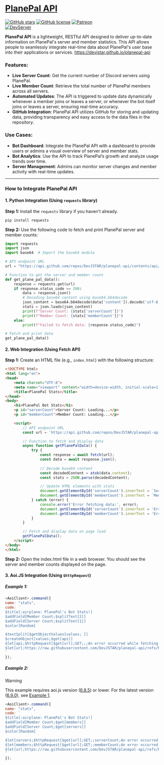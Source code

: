 # [PlanePal API](https://devjstar.github.io/planepal-api)
[![GitHub stars](https://img.shields.io/github/stars/devjstar/planepal-api.svg?style=social&label=Stars&style=flat)](https://github.com/devjstar/planepal-api/stargazers)
[![GitHub license](https://img.shields.io/github/license/devjstar/planepal-api.svg)](https://github.com/devjstar/planepal-api/blob/master/LICENSE)
[![Patreon](https://img.shields.io/badge/Donate-Patreon-orange.svg)](https://www.patreon.com/jstarsdev)
<br>
[![DevServer](https://discord.com/api/guilds/1153672454426861598/widget.png?style=shield)](https://discord.gg/GbvXQXHY6Q)

**PlanePal API** is a lightweight, RESTful API designed to deliver up-to-date information on PlanePal's server and member statistics. This API allows people to seamlessly integrate real-time data about PlanePal's user base into their applications or services. https://devjstar.github.io/planepal-api

### Features:
- **Live Server Count**: Get the current number of Discord servers using PlanePal.
- **Live Member Count**: Retrieve the total number of PlanePal members across all servers.
- **Automated Updates**: The API is triggered to update data dynamically whenever a member joins or leaves a server, or whenever the bot itself joins or leaves a server, ensuring real-time accuracy.
- **GitHub Integration**: PlanePal API utilizes GitHub for storing and updating data, providing transparency and easy access to the data files in the repository.

### Use Cases:
- **Bot Dashboard**: Integrate the PlanePal API with a dashboard to provide users or admins a visual overview of server and member stats.
- **Bot Analytics**: Use the API to track PlanePal’s growth and analyze usage trends over time.
- **Server Management**: Admins can monitor server changes and member activity with real-time updates.

---

### How to Integrate PlanePal API

#### 1. **Python Integration** (Using `requests` library)

**Step 1:** Install the `requests` library if you haven't already.
```python
pip install requests
```

**Step 2:** Use the following code to fetch and print PlanePal server and member counts:
```python
import requests
import json
import base64  # Import the base64 module

# API endpoint URL
url = "https://api.github.com/repos/DevJSTAR/planepal-api/contents/api/data.json"

# Function to get the server and member count
def get_plane_pal_data():
    response = requests.get(url)
    if response.status_code == 200:
        data = response.json()
        # Decoding base64 content using base64.b64decode
        json_content = base64.b64decode(data['content']).decode('utf-8')
        stats = json.loads(json_content)
        print(f"Server Count: {stats['serverCount']}")
        print(f"Member Count: {stats['memberCount']}")
    else:
        print(f"Failed to fetch data: {response.status_code}")

# Fetch and print data
get_plane_pal_data()
```
#### 2. Web Integration (Using Fetch API)

**Step 1:** Create an HTML file (e.g., `index.html`) with the following structure:
```html
<!DOCTYPE html>
<html lang="en">
<head>
    <meta charset="UTF-8">
    <meta name="viewport" content="width=device-width, initial-scale=1.0">
    <title>PlanePal Stats</title>
</head>
<body>
    <h1>PlanePal Bot Stats</h1>
    <p id="serverCount">Server Count: Loading...</p>
    <p id="memberCount">Member Count: Loading...</p>

    <script>
        // API endpoint URL
        const url = 'https://api.github.com/repos/DevJSTAR/planepal-api/contents/api/data.json';

        // Function to fetch and display data
        async function getPlanePalData() {
            try {
                const response = await fetch(url);
                const data = await response.json();
                
                // Decode base64 content
                const decodedContent = atob(data.content);
                const stats = JSON.parse(decodedContent);

                // Update HTML elements with stats
                document.getElementById('serverCount').innerText = `Server Count: ${stats.serverCount}`;
                document.getElementById('memberCount').innerText = `Member Count: ${stats.memberCount}`;
            } catch (error) {
                console.error('Error fetching data:', error);
                document.getElementById('serverCount').innerText = 'Error fetching server count';
                document.getElementById('memberCount').innerText = 'Error fetching member count';
            }
        }

        // Fetch and display data on page load
        getPlanePalData();
    </script>
</body>
</html>
```

**Step 2:** Open the index.html file in a web browser. You should see the server and member counts displayed on the page.

#### 3. Aoi.JS Integration (Using `$httpRequest`)

##### Example 1:
```javascript
<AoiClient>.command({
name: "stats",
code: `
$title[:airplane: PlanePal's Bot Stats!]
$addField[Member Count;$splitText[2]]
$addField[Server Count;$splitText[1]]
$color[Random]

$textSplit[$getObjectValues[values; ]]
$createObject[values;$get[api]]
$let[api;$httpRequest[$get[url];GET;;;An error occurred while fetching the content of PlanePal API!]]
$let[url;https://raw.githubusercontent.com/DevJSTAR/planepal-api/refs/heads/main/api/data.json]
`
});
```

##### Example 2:
> [!WARNING]
> This example requires aoi.js version ([6.8.5](https://github.com/aoijs/aoi.js/releases/tag/6.8.5)) or lower. For the latest version ([6.9.0](https://github.com/aoijs/aoi.js/releases/tag/6.9.0)), see [Example 1](https://github.com/DevJSTAR/planepal-api/edit/main/README.md#example-1).
```javascript
<AoiClient>.command({
name: "stats",
code: `
$title[:airplane: PlanePal's Bot Stats!]
$addField[Member Count;$get[members]]
$addField[Server Count;$get[servers]]
$color[Random]

$let[servers;$httpRequest[$get[url];GET;;serverCount;An error occurred while fetching the PlanePal Server Count!]]
$let[members;$httpRequest[$get[url];GET;;memberCount;An error occurred while fetching the PlanePal Member Count!]]
$let[url;https://raw.githubusercontent.com/DevJSTAR/planepal-api/refs/heads/main/api/data.json]
`
});
```
